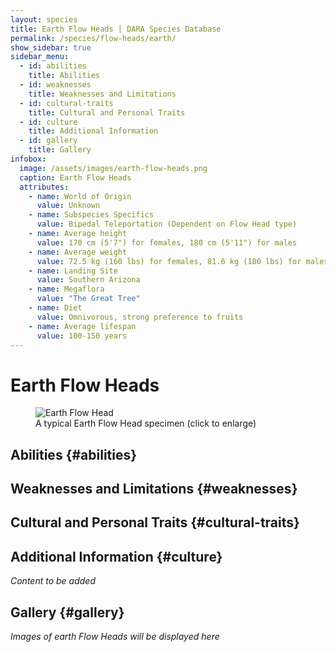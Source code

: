 ```yaml
---
layout: species
title: Earth Flow Heads | DARA Species Database
permalink: /species/flow-heads/earth/
show_sidebar: true
sidebar_menu:
  - id: abilities
    title: Abilities
  - id: weaknesses
    title: Weaknesses and Limitations
  - id: cultural-traits
    title: Cultural and Personal Traits
  - id: culture
    title: Additional Information
  - id: gallery
    title: Gallery
infobox:
  image: /assets/images/earth-flow-heads.png
  caption: Earth Flow Heads
  attributes:
    - name: World of Origin
      value: Unknown
    - name: Subspecies Specifics
      value: Bipedal Teleportation (Dependent on Flow Head type)
    - name: Average height
      value: 170 cm (5'7") for females, 180 cm (5'11") for males
    - name: Average weight
      value: 72.5 kg (160 lbs) for females, 81.6 kg (180 lbs) for males
    - name: Landing Site
      value: Southern Arizona
    - name: Megaflora
      value: "The Great Tree"
    - name: Diet
      value: Omnivorous, strong preference to fruits
    - name: Average lifespan
      value: 100-150 years
---
```


# Earth Flow Heads

<div class="species-image">
  <figure>
    <img src="{{ '/assets/images/earth-example-1.png' | relative_url }}" 
         alt="Earth Flow Head" 
         class="thumbnail" 
         onclick="openLightbox(this.src, this.alt)">
    <figcaption>A typical Earth Flow Head specimen (click to enlarge)</figcaption>
  </figure>
</div>

## Abilities {#abilities}

## Weaknesses and Limitations {#weaknesses}

## Cultural and Personal Traits {#cultural-traits}

## Additional Information {#culture}

*Content to be added*

## Gallery {#gallery}

*Images of earth Flow Heads will be displayed here*
